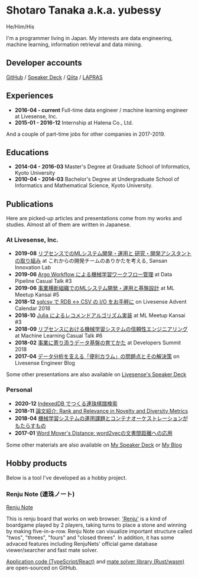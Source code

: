 # Shotaro Tanaka a.k.a. yubessy

He/Him/His

I'm a programmer living in Japan.
My interests are data engineering, machine learning, information retrieval and data mining.

## Developer accounts

[GitHub](https://github.com/yubessy) / [Speaker Deck](https://speakerdeck.com/yubessy) / [Qiita](https://qiita.com/yubessy) / [LAPRAS](https://lapras.com/public/CJ7SGY2)

## Experiences

- **2016-04 - current** Full-time data engineer / machine learning engineer at Livesense, Inc.
- **2015-01 - 2016-12** Internship at Hatena Co., Ltd.

And a couple of part-time jobs for other companies in 2017-2019.

## Educations

- **2014-04 - 2016-03** Master's Degree at Graduate School of Informatics, Kyoto University
- **2010-04 - 2014-03** Bachelor's Degree at Undergraduate School of Informatics and Mathematical Science, Kyoto University.

## Publications

Here are picked-up articles and presentations come from my works and studies.
Almost all of them are written in Japanese.

### At Livesense, Inc.

- **2019-08** [リブセンスでのMLシステム開発・運用と 研究・開発アシスタントの取り組み](https://speakerdeck.com/livesense/ribusensudefalsemlsisutemukai-fa-yun-yong-to-yan-jiu-kai-fa-asisutantofalsequ-rizu-mi) at これからの開発チームのありかたを考える, Sansan Innovation Lab
- **2019-06** [Argo Workflow による機械学習ワークフロー管理](https://speakerdeck.com/livesense/argo-workflow-niyoruji-jie-xue-xi-wakuhuroguan-li) at Data Pipeline Casual Talk #3
- **2019-06** [事業横断組織でのMLシステム開発・運用と基盤設計](https://speakerdeck.com/livesense/shi-ye-heng-duan-zu-zhi-defalsemlsisutemukai-fa-yun-yong-toji-pan-she-ji) at ML Meetup Kansai #5
- **2018-12** [sqlcsv で RDB ↔ CSV の I/O をお手軽に](https://qiita.com/yubessy/items/3ef3cf7bd56e531955e5) on Livesense Advent Calendar 2018
- **2018-10** [Julia によるレコメンドアルゴリズム実装](https://speakerdeck.com/livesense/julia-niyorurekomentoarukorisumushi-zhuang) at ML Meetup Kansai #3
- **2018-09** [リブセンスにおける機械学習システムの信頼性エンジニアリング](https://speakerdeck.com/livesense/ribusensuniokeru-ji-jie-xue-xi-sisutemufalsexin-lai-xing-enziniaringu) at Machine Learning Casual Talk #6
- **2018-02** [事業に寄り添うデータ基盤の育てかた](https://speakerdeck.com/livesense/shi-ye-niji-ritian-udetaji-pan-falseyu-tefang) at Developers Summit 2018
- **2017-04** [データ分析を支える「便利カラム」の問題点とその解決策](https://made.livesense.co.jp/entry/2017/04/18/090000) on Livesense Engineer Blog

Some other presentations are also available on [Livesense's Speaker Deck](https://speakerdeck.com/livesense)

### Personal

- **2020-12** [IndexedDB でつくる連珠棋譜検索](https://yubessy.hatenablog.com/entry/2020/12/15/002656)
- **2018-11** [論文紹介: Rank and Relevance in Novelty and Diversity Metrics](https://yubessy.hatenablog.com/entry/2018/11/19/182548)
- **2018-04** [機械学習システムの運用課題とコンテナオーケストレーションがもたらすもの](https://yubessy.hatenablog.com/entry/2018/04/16/120000)
- **2017-01** [Word Mover's Distance: word2vecの文書間距離への応用](https://yubessy.hatenablog.com/entry/2017/01/10/122737)

Some other materials are also available on [My Speaker Deck](https://speakerdeck.com/yubessy) or [My Blog](https://yubessy.hatenablog.com/)

## Hobby products

Below is a tool I've developed as a hobby project.

### Renju Note (連珠ノート)

[Renju Note](https://renju-note.com/)

This is renju board that works on web browser.
['Renju'](https://www.renju.net/study/rules.php) is a kind of boardgame played by 2 players, taking turns to place a stone and winning by making five-in-a-row.
Renju Note can visualize important structure called "twos", "threes", "fours" and "closed threes".
In addition, it has some advaced features including RenjuNets' official game database viewer/searcher and fast mate solver.

[Application code (TypeScript/React)](https://github.com/renju-note/renju-note) and [mate solver library (Rust/wasm)](https://github.com/renju-note/quintet) are open-sourced on GitHub.
